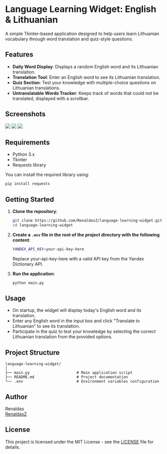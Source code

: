 
# Language Learning Widget: English & Lithuanian

A simple Tkinter-based application designed to help users learn Lithuanian vocabulary through word translation and quiz-style questions.

## Features

- **Daily Word Display**: Displays a random English word and its Lithuanian translation.
- **Translation Tool**: Enter an English word to see its Lithuanian translation.
- **Quiz Section**: Test your knowledge with multiple-choice questions on Lithuanian translations.
- **Untranslatable Words Tracker**: Keeps track of words that could not be translated, displayed with a scrollbar.

## Screenshots
![](screenshots/1.png)
![](screenshots/2.png)
![](screenshots/3.png)

## Requirements

- Python 3.x
- Tkinter
- Requests library

You can install the required library using:

```bash
pip install requests
```

## Getting Started

1. **Clone the repository**:
   ```bash
   git clone https://github.com/RenaldasZ/language-learning-widget.git
   cd language-learning-widget
   ```

2. **Create a `.env` file in the root of the project directory with the following content**:

   ```bash
   YANDEX_API_KEY=your-api-key-here
   ```
   Replace your-api-key-here with a valid API key from the Yandex Dictionary API.

3. **Run the application**:
   ```bash
   python main.py
   ```

## Usage

- On startup, the widget will display today's English word and its translation.
- Enter any English word in the input box and click "Translate to Lithuanian" to see its translation.
- Participate in the quiz to test your knowledge by selecting the correct Lithuanian translation from the provided options.

## Project Structure

```
language-learning-widget/
│
├── main.py                     # Main application script
├── README.md                   # Project documentation
└── .env                        # Environment variables configuration
```

## Author

Renaldas  
[RenaldasZ](https://github.com/RenaldasZ)

## License

This project is licensed under the MIT License - see the [LICENSE](LICENSE) file for details.
